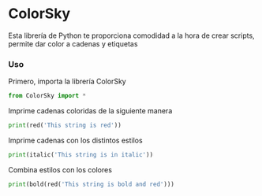 # ColorSky
Esta librería de Python te proporciona comodidad a la hora de crear scripts, permite dar color a cadenas y etiquetas
### Uso
Primero, importa la librería ColorSky
```python
from ColorSky import *
```

Imprime cadenas coloridas de la siguiente manera

```python
print(red('This string is red'))
```

Imprime cadenas con los distintos estilos

```python
print(italic('This string is in italic'))
```

Combina estilos con los colores

```python
print(bold(red('This string is bold and red')))
```
